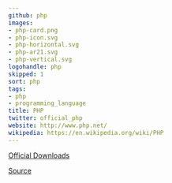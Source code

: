 ```yaml
---
github: php
images:
- php-card.png
- php-icon.svg
- php-horizontal.svg
- php-ar21.svg
- php-vertical.svg
logohandle: php
skipped: 1
sort: php
tags:
- php
- programming_language
title: PHP
twitter: official_php
website: http://www.php.net/
wikipedia: https://en.wikipedia.org/wiki/PHP
---
```


[Official Downloads](http://php.net/download-logos.php)

[Source](https://commons.wikimedia.org/wiki/File:PHP-logo.svg)
